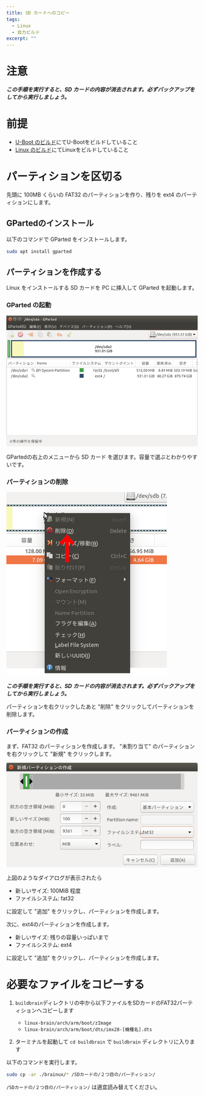 ```yaml
---
title: SD カードへのコピー
tags:
  - Linux
  - 自力ビルド
excerpt: ""
---
```



# 注意

***この手順を実行すると、SD カードの内容が消去されます。必ずバックアップをしてから実行しましょう。***


# 前提

- [U-Boot のビルド](/build/uboot/)にてU-Bootをビルドしていること
- [Linux のビルド](/build/linux/)にてLinuxをビルドしていること


# パーティションを区切る

先頭に 100MB くらいの FAT32 のパーティションを作り、残りを ext4 のパーティションにします。


## GPartedのインストール

以下のコマンドで GParted をインストールします。

```sh
sudo apt install gparted
```


## パーティションを作成する

Linux をインストールする SD カードを PC に挿入して GParted を起動します。


### GParted の起動

![GParted起動画面](/assets/images/Launch-GParted.png)

GPartedの右上のメニューから SD カード を選びます。容量で選ぶとわかりやすいです。


### パーティションの削除

![パーティションの削除](/assets/images/partition-delete.png)

***この手順を実行すると、SD カードの内容が消去されます。必ずバックアップをしてから実行しましょう。***

パーティションを右クリックしたあと "削除" をクリックしてパーティションを削除します。


### パーティションの作成

まず、FAT32 のパーティションを作成します。 "未割り当て" のパーティションを右クリックして "新規" をクリックします。

![新規パーティションの作成のダイアログ](/assets/images/create-partition-fat32.png)

上図のようなダイアログが表示されたら

- 新しいサイズ: 100MiB 程度
- ファイルシステム: fat32

に設定して "追加" をクリックし、パーティションを作成します。

次に、ext4のパーティションを作成します。

- 新しいサイズ: 残りの容量いっぱいまで
- ファイルシステム: ext4

に設定して "追加" をクリックし、パーティションを作成します。


# 必要なファイルをコピーする

1. `buildbrain`ディレクトリの中から以下ファイルをSDカードのFAT32パーティションへコピーします

    - `linux-brain/arch/arm/boot/zImage`
    - `linux-brain/arch/arm/boot/dts/imx28-[機種名].dts`

2. ターミナルを起動して `cd buildbrain` で `buildbrain` ディレクトリに入ります

以下のコマンドを実行します。

```sh
sudo cp -ar ./brainux/* /SDカードの/２つ目の/パーティション/
```

`/SDカードの/２つ目の/パーティション/` は適宜読み替えてください。

